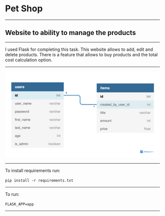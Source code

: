 # Pet Shop

---

## Website to ability to manage the products

---
I used Flask for completing this task. This website allows to add, edit and delete products. There is a feature that allows to buy products and the total cost calculation option.

___

![](docs/pics/flask_pet_shop.png)

---
To install requirements run:

`pip install -r requirements.txt`

---

To run:

`FLASK_APP=app`

---
